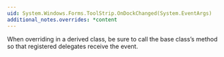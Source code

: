 ```yaml
---
uid: System.Windows.Forms.ToolStrip.OnDockChanged(System.EventArgs)
additional_notes.overrides: *content
---
```


<p>When overriding <xref href="System.Windows.Forms.ToolStrip.OnDockChanged(System.EventArgs)"></xref> in a derived class, be sure to call the base class’s <xref href="System.Windows.Forms.ToolStrip.OnDockChanged(System.EventArgs)"></xref> method so that registered delegates receive the event.</p>


